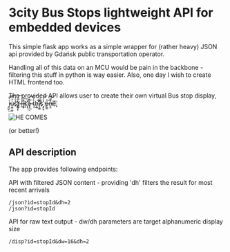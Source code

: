 # 3city Bus Stops lightweight API for embedded devices 

This simple flask app works as a simple wrapper for (rather heavy) JSON api provided by Gdańsk public transportation operator.

Handling all of this data on an MCU would be pain in the backbone - filtering this
stuff in python is way easier. Also, one day I wish to create HTML frontend too.

The provided API allows user to create their own virtual Bus stop display, J̵̫͖̜̀̀̎͢͡u̷̧̪̗͚͗̊̿͝s҉̢̛̭̱͓̉̀́t̸̨͍̿̍́͝ ḻ̶̾̕͢i̷̡͓͊͠k҉̖̙̑͢͠ę̶̘̠̠̀͌̇͡ t̴̘͒́̉͢͝h̷̢͈҇̽̐i̸̢͈͇҇̎͆̍s҉̧̙̱̞̾̒́͝ ǫ̶͇̲͛͝n̶̢͈͒͂͂͝e҈̨̣̀͞


![HE COMES](https://i.ytimg.com/vi/jEyFTG4uJnQ/maxresdefault.jpg)

(or better!)
## API description

The app provides following endpoints:<br>


API with filtered JSON content - providing 'dh' filters the result for most recent arrivals
```
/json?id=stopId&dh=2
/json?id=stopId
```


API for raw text output - dw/dh parameters are target alphanumeric display size
```
/disp?id=stopId&dw=16&dh=2
```

